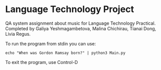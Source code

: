 # Language Technology Project
QA system assignment about music for Language Technology Practical. Completed by Galiya Yeshmagambetova, Malina Chichirau, Tianai Dong, Livia Regus.

To run the program from stdin you can use:

```echo "When was Gordon Ramsay born?" | python3 Main.py```

To exit the program, use Control-D
